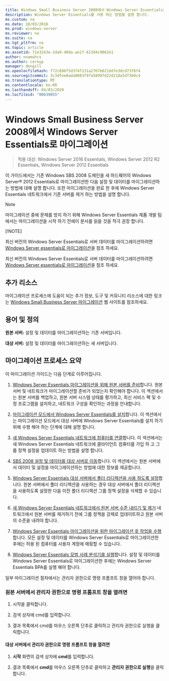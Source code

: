 ```yaml
---
title: Windows Small Business Server 2008에서 Windows Server Essentials로 마이그레이션
description: Windows Server Essentials를 사용 하는 방법을 설명 합니다.
ms.custom: na
ms.date: 10/03/2016
ms.prod: windows-server
ms.reviewer: na
ms.suite: na
ms.tgt_pltfrm: na
ms.topic: article
ms.assetid: 71e3243e-2da9-409a-ae1f-813d4c9062e1
author: nnamuhcs
ms.author: coreyp
manager: dongill
ms.openlocfilehash: f72c696f5d3f4f131a2767b021ddfe3dcd73f8f4
ms.sourcegitcommit: 3c3dfee8ada0083f97a58997d22d218a5d73b9c4
ms.translationtype: MT
ms.contentlocale: ko-KR
ms.lasthandoff: 04/03/2020
ms.locfileid: "80639855"
---
```

# <a name="migrate-windows-small-business-server-2008-to-windows-server-essentials"></a>Windows Small Business Server 2008에서 Windows Server Essentials로 마이그레이션

>적용 대상: Windows Server 2016 Essentials, Windows Server 2012 R2 Essentials, Windows Server 2012 Essentials

이 가이드에서는 기존 Windows SBS 2008 도메인을 새 하드웨어의 Windows Server® 2012 Essentials로 마이그레이션한 다음 설정 및 데이터를 마이그레이션하는 방법에 대해 설명 합니다. 또한 마이그레이션을 완료 한 후에 Windows Server Essentials 네트워크에서 기존 서버를 제거 하는 방법을 설명 합니다.  
  
> [!NOTE]
>  마이그레이션 중에 문제를 방지 하기 위해 Windows Server Essentials 제품 개발 팀에서는 마이그레이션을 시작 하기 전에이 문서를 읽을 것을 적극 권장 합니다.  
> 
> [!NOTE]
> 
>  최신 버전의 Windows Server Essentials로 서버 데이터를 마이그레이션하려면 [Windows Server essentials로 마이그레이션](Migrate-from-Previous-Versions-to-Windows-Server-Essentials-or-Windows-Server-Essentials-Experience.md)을 참조 하세요.  
> 
>  최신 버전의 Windows Server Essentials로 서버 데이터를 마이그레이션하려면 [Windows Server essentials로 마이그레이션](../migrate/Migrate-from-Previous-Versions-to-Windows-Server-Essentials-or-Windows-Server-Essentials-Experience.md)을 참조 하세요.  

  
## <a name="additional-resources"></a>추가 리소스  
 마이그레이션 프로세스에 도움이 되는 추가 정보, 도구 및 커뮤니티 리소스에 대한 링크는 [Windows Small Business Server 마이그레이션](https://go.microsoft.com/fwlink/?LinkId=217520) 웹 사이트를 참조하세요.  
  
## <a name="terms-and-definitions"></a>용어 및 정의  
 **원본 서버:** 설정 및 데이터를 마이그레이션하는 기존 서버입니다.  
  
 **대상 서버:** 설정 및 데이터를 마이그레이션하는 새 서버입니다.  
  
## <a name="migration-process-summary"></a>마이그레이션 프로세스 요약  
 이 마이그레이션 가이드는 다음 단계로 이루어집니다.  
  

1.  [Windows Server Essentials 마이그레이션을 위해 원본 서버를 준비](Prepare-your-Source-Server-for-Windows-Server-Essentials-migration.md)합니다.  원본 서버 및 네트워크가 마이그레이션할 준비가 되었는지 확인해야 합니다. 이 섹션에서는 원본 서버를 백업하고, 원본 서버 시스템 상태를 평가하고, 최신 서비스 팩 및 수정 프로그램을 설치하고, 네트워크 구성을 확인하는 과정을 안내합니다.  
  
2.  [마이그레이션 모드에서 Windows Server Essentials를 설치](Install-Windows-Server-Essentials-in-migration-mode.md)합니다.  이 섹션에서는 마이그레이션 모드에서 대상 서버에 Windows Server Essentials를 설치 하기 위해 수행 해야 하는 단계에 대해 설명 합니다.  
  
3.  [새 Windows Server Essentials 네트워크에 컴퓨터를 연결](Join-computers-to-the-new-Windows-Server-Essentials-network.md)합니다.  이 섹션에서는 새 Windows Server Essentials 네트워크에 클라이언트 컴퓨터를 가입 하 고 그룹 정책 설정을 업데이트 하는 방법을 설명 합니다.  
  
4.  [SBS 2008 설정 및 데이터를 대상 서버로 이동](Move-Windows-SBS-2008-settings-and-data-to-the-Destination-Server-for-Windows-Server-Essentials-migration.md)합니다.  이 섹션에서는 원본 서버에서 데이터 및 설정을 마이그레이션하는 방법에 대한 정보를 제공합니다.  
  
5.  [Windows Server Essentials 대상 서버에서 폴더 리디렉션을 사용 하도록 설정](Enable-folder-redirection-on-the-Windows-Server-Essentials-Destination-Server.md)합니다.  원본 서버에서 폴더 리디렉션을 사용하는 경우 대상 서버에서 폴더 리디렉션을 사용하도록 설정한 다음 이전 폴더 리디렉션 그룹 정책 설정을 삭제할 수 있습니다.  
  
6.  [새 Windows Server Essentials 네트워크에서 원본 서버 수준 내리기 및 제거](Demote-and-remove-the-Source-Server-from-the-new-Windows-Server-Essentials-network.md)  네트워크에서 원본 서버를 제거하기 전에 그룹 정책을 강제로 업데이트하고 원본 서버의 수준을 내려야 합니다.  
  
7.  [Windows Server Essentials 마이그레이션을 위한 마이그레이션 후 작업을 수행](Perform-post-migration-tasks-for-Windows-Server-Essentials-migration.md)합니다.  모든 설정 및 데이터를 Windows Server Essentials로 마이그레이션한 후에는 허용 된 컴퓨터를 사용자 계정에 매핑할 수 있습니다.  
  
8.  [Windows Server Essentials 모범 사례 분석기를 실행](Run-the-Windows-Server-Essentials-Best-Practices-Analyzer.md)합니다.  설정 및 데이터를 Windows Server Essentials로 마이그레이션한 후에는 Windows Server Essentials BPA를 실행 해야 합니다.   

  
 일부 마이그레이션 절차에서는 관리자 권한으로 명령 프롬프트 창을 열어야 합니다.  
  
###  <a name="to-open-a-command-prompt-window-on-the-source-server-as-an-administrator"></a><a name="BKMK_OpenACommandPromptAsAdmin"></a>원본 서버에서 관리자 권한으로 명령 프롬프트 창을 열려면  
  
1.  시작을 클릭합니다.  
  
2.  검색 상자에 cmd를 입력합니다.  
  
3.  결과 목록에서 cmd를 마우스 오른쪽 단추로 클릭하고 관리자 권한으로 실행을 클릭합니다.  
  
#### <a name="to-open-a-command-prompt-window-on-the-destination-server-as-an-administrator"></a>대상 서버에서 관리자 권한으로 명령 프롬프트 창을 열려면  
  
1.  **시작** 화면의 검색 상자에 **cmd**를 입력합니다.  
  
2.  결과 목록에서 **cmd**를 마우스 오른쪽 단추로 클릭하고 **관리자 권한으로 실행**을 클릭합니다.
